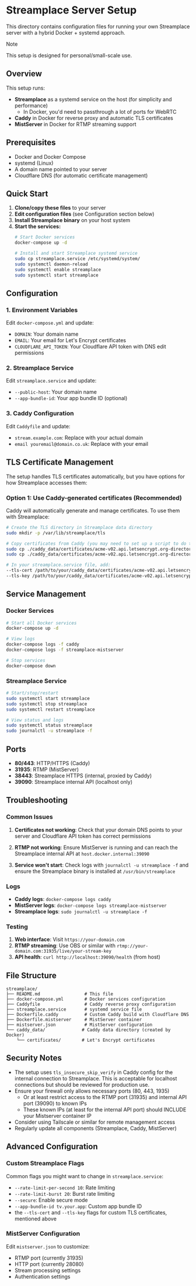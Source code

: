 # Streamplace Server Setup

This directory contains configuration files for running your own Streamplace server with a hybrid Docker + systemd approach.

> [!NOTE]
> This setup is designed for personal/small-scale use.

## Overview

This setup runs:
- **Streamplace** as a systemd service on the host (for simplicity and performance)
  - In Docker, you'd need to passthrough a lot of ports for WebRTC
- **Caddy** in Docker for reverse proxy and automatic TLS certificates
- **MistServer** in Docker for RTMP streaming support

## Prerequisites

- Docker and Docker Compose
- systemd (Linux)
- A domain name pointed to your server
- Cloudflare DNS (for automatic certificate management)

## Quick Start

1. **Clone/copy these files** to your server
2. **Edit configuration files** (see Configuration section below)
3. **Install Streamplace binary** on your host system
4. **Start the services:**
   ```bash
   # Start Docker services
   docker-compose up -d

   # Install and start Streamplace systemd service
   sudo cp streamplace.service /etc/systemd/system/
   sudo systemctl daemon-reload
   sudo systemctl enable streamplace
   sudo systemctl start streamplace
   ```

## Configuration

### 1. Environment Variables

Edit `docker-compose.yml` and update:
- `DOMAIN`: Your domain name
- `EMAIL`: Your email for Let's Encrypt certificates
- `CLOUDFLARE_API_TOKEN`: Your Cloudflare API token with DNS edit permissions

### 2. Streamplace Service

Edit `streamplace.service` and update:
- `--public-host`: Your domain name
- `--app-bundle-id`: Your app bundle ID (optional)

### 3. Caddy Configuration

Edit `Caddyfile` and update:
- `stream.example.com`: Replace with your actual domain
- `email youremail@domain.co.uk`: Replace with your email

## TLS Certificate Management

The setup handles TLS certificates automatically, but you have options for how Streamplace accesses them:

### Option 1: Use Caddy-generated certificates (Recommended)

Caddy will automatically generate and manage certificates. To use them with Streamplace:

```bash
# Create the TLS directory in Streamplace data directory
sudo mkdir -p /var/lib/streamplace/tls

# Copy certificates from Caddy (you may need to set up a script to do this automatically)
sudo cp ./caddy_data/certificates/acme-v02.api.letsencrypt.org-directory/your-domain/your-domain.crt /var/lib/streamplace/tls/tls.crt
sudo cp ./caddy_data/certificates/acme-v02.api.letsencrypt.org-directory/your-domain/your-domain.key /var/lib/streamplace/tls/tls.key
```

```bash
# In your streamplace.service file, add:
--tls-cert /path/to/your/caddy_data/certificates/acme-v02.api.letsencrypt.org-directory/your-domain/your-domain.crt \
--tls-key /path/to/your/caddy_data/certificates/acme-v02.api.letsencrypt.org-directory/your-domain/your-domain.key \
```

## Service Management

### Docker Services

```bash
# Start all Docker services
docker-compose up -d

# View logs
docker-compose logs -f caddy
docker-compose logs -f streamplace-mistserver

# Stop services
docker-compose down
```

### Streamplace Service

```bash
# Start/stop/restart
sudo systemctl start streamplace
sudo systemctl stop streamplace
sudo systemctl restart streamplace

# View status and logs
sudo systemctl status streamplace
sudo journalctl -u streamplace -f
```

## Ports

- **80/443**: HTTP/HTTPS (Caddy)
- **31935**: RTMP (MistServer)
- **38443**: Streamplace HTTPS (internal, proxied by Caddy)
- **39090**: Streamplace internal API (localhost only)

## Troubleshooting

### Common Issues

1. **Certificates not working**: Check that your domain DNS points to your server and Cloudflare API token has correct permissions

2. **RTMP not working**: Ensure MistServer is running and can reach the Streamplace internal API at `host.docker.internal:39090`

3. **Service won't start**: Check logs with `journalctl -u streamplace -f` and ensure the Streamplace binary is installed at `/usr/bin/streamplace`

### Logs

- **Caddy logs**: `docker-compose logs caddy`
- **MistServer logs**: `docker-compose logs streamplace-mistserver`
- **Streamplace logs**: `sudo journalctl -u streamplace -f`

### Testing

1. **Web interface**: Visit `https://your-domain.com`
2. **RTMP streaming**: Use OBS or similar with `rtmp://your-domain.com:31935/live/your-stream-key`
3. **API health**: `curl http://localhost:39090/health` (from host)

## File Structure

```
streamplace/
├── README.md                 # This file
├── docker-compose.yml        # Docker services configuration
├── Caddyfile                 # Caddy reverse proxy configuration
├── streamplace.service       # systemd service file
├── Dockerfile.caddy          # Custom Caddy build with Cloudflare DNS
├── Dockerfile.mistserver     # MistServer container
├── mistserver.json           # MistServer configuration
└── caddy_data/              # Caddy data directory (created by Docker)
    └── certificates/        # Let's Encrypt certificates
```

## Security Notes

- The setup uses `tls_insecure_skip_verify` in Caddy config for the internal connection to Streamplace. This is acceptable for localhost connections but should be reviewed for production use.
- Ensure your firewall only allows necessary ports (80, 443, 1935)
  - Or at least restrict access to the RTMP port (31935) and internal API port (39090) to known IPs
  - These known IPs (at least for the internal API port) should INCLUDE your Mistserver container IP
- Consider using Tailscale or similar for remote management access
- Regularly update all components (Streamplace, Caddy, MistServer)

## Advanced Configuration

### Custom Streamplace Flags

Common flags you might want to change in `streamplace.service`:

- `--rate-limit-per-second 10`: Rate limiting
- `--rate-limit-burst 20`: Burst rate limiting
- `--secure`: Enable secure mode
- `--app-bundle-id tv.your.app`: Custom app bundle ID
- the `--tls-cert` and `--tls-key` flags for custom TLS certificates, mentioned above

### MistServer Configuration

Edit `mistserver.json` to customize:
- RTMP port (currently 31935)
- HTTP port (currently 28080)
- Stream processing settings
- Authentication settings
